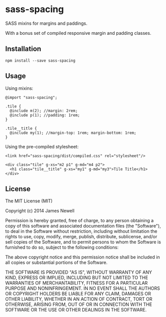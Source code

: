 # sass-spacing

SASS mixins for margins and paddings. 

With a bonus set of compiled responsive margin and padding classes.

## Installation

    npm install --save sass-spacing
    
## Usage

Using mixins:

    @import "sass-spacing";
    
    .tile {
      @include m(2); //margin: 2rem;
      @include p(1); //padding: 1rem;
    }
    
    .tile__title {
      @include my(1); //margin-top: 1rem; margin-bottom: 1rem;
    }
    
Using the pre-compiled stylesheet:

    <link href="sass-spacing/dist/compiled.css" rel="stylesheet"/>

    <div class="tile" g-xs="m2 p1" g-md="m4 p2">
      <h1 class="tile__title" g-xs="my1" g-md="my3">Tile Title</h1>
    </div>
    
## License
    
The MIT License (MIT)

Copyright (c) 2014 James Newell

Permission is hereby granted, free of charge, to any person obtaining a copy of this software and associated documentation files (the "Software"), to deal in the Software without restriction, including without limitation the rights to use, copy, modify, merge, publish, distribute, sublicense, and/or sell copies of the Software, and to permit persons to whom the Software is furnished to do so, subject to the following conditions:

The above copyright notice and this permission notice shall be included in all copies or substantial portions of the Software.

THE SOFTWARE IS PROVIDED "AS IS", WITHOUT WARRANTY OF ANY KIND, EXPRESS OR IMPLIED, INCLUDING BUT NOT LIMITED TO THE WARRANTIES OF MERCHANTABILITY, FITNESS FOR A PARTICULAR PURPOSE AND NONINFRINGEMENT. IN NO EVENT SHALL THE AUTHORS OR COPYRIGHT HOLDERS BE LIABLE FOR ANY CLAIM, DAMAGES OR OTHER LIABILITY, WHETHER IN AN ACTION OF CONTRACT, TORT OR OTHERWISE, ARISING FROM, OUT OF OR IN CONNECTION WITH THE SOFTWARE OR THE USE OR OTHER DEALINGS IN THE SOFTWARE.